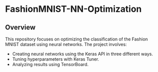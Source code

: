 # FashionMNIST-NN-Optimization

## Overview

This repository focuses on optimizing the classification of the Fashion MNIST dataset using neural networks. The project involves:

- Creating neural networks using the Keras API in three different ways.
- Tuning hyperparameters with Keras Tuner.
- Analyzing results using TensorBoard.
